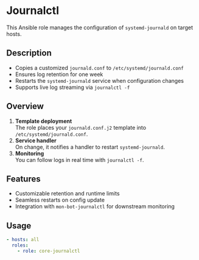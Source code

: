 # Journalctl

This Ansible role manages the configuration of `systemd-journald` on target hosts.

## Description

- Copies a customized `journald.conf` to `/etc/systemd/journald.conf`  
- Ensures log retention for one week  
- Restarts the `systemd-journald` service when configuration changes  
- Supports live log streaming via `journalctl -f`

## Overview

1. **Template deployment**  
   The role places your `journald.conf.j2` template into `/etc/systemd/journald.conf`.
2. **Service handler**  
   On change, it notifies a handler to restart `systemd-journald`.
3. **Monitoring**  
   You can follow logs in real time with `journalctl -f`.

## Features

- Customizable retention and runtime limits  
- Seamless restarts on config update  
- Integration with `mon-bot-journalctl` for downstream monitoring

## Usage

```yaml
- hosts: all
  roles:
    - role: core-journalctl
